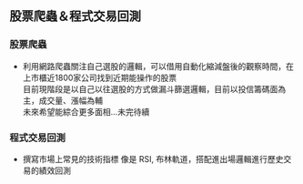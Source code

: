 ## 股票爬蟲＆程式交易回測

### 股票爬蟲

* 利用網路爬蟲關注自己選股的邏輯，可以借用自動化縮減盤後的觀察時間，在上市櫃近1800家公司找到近期能操作的股票  
目前現階段是以自己以往選股的方式做漏斗篩選邏輯，目前以投信籌碼面為主，成交量、漲幅為輔  
未來希望能綜合更多面相...未完待續

### 程式交易回測

* 撰寫市場上常見的技術指標 像是 RSI, 布林軌道，搭配進出場邏輯進行歷史交易的績效回測  

